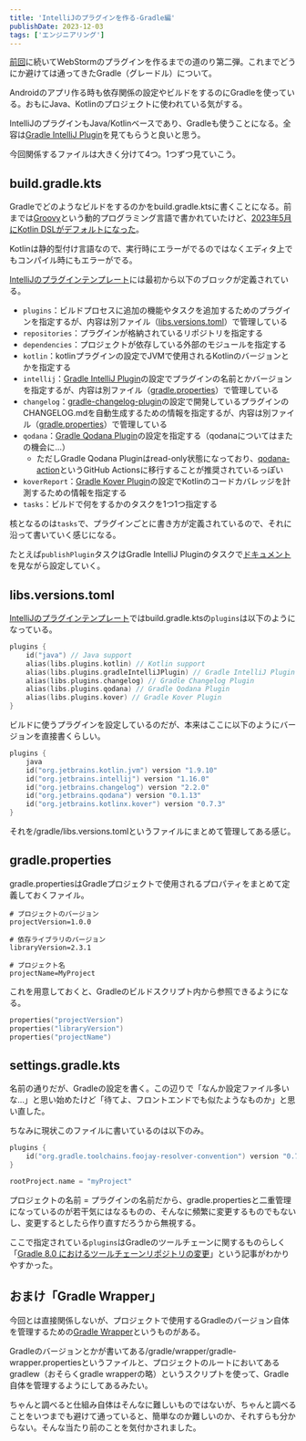 ```yaml
---
title: 'IntelliJのプラグインを作る-Gradle編'
publishDate: 2023-12-03
tags: ['エンジニアリング']
---
```


[前回](/blog/intellijのプラグインを作る-1日目/)に続いてWebStormのプラグインを作るまでの道のり第二弾。これまでどうにか避けては通ってきたGradle（グレードル）について。

Androidのアプリ作る時も依存関係の設定やビルドをするのにGradleを使っている。おもにJava、Kotlinのプロジェクトに使われている気がする。

IntelliJのプラグインもJava/Kotlinベースであり、Gradleも使うことになる。全容は[Gradle IntelliJ Plugin](https://plugins.jetbrains.com/docs/intellij/tools-gradle-intellij-plugin.html)を見てもらうと良いと思う。

今回関係するファイルは大きく分けて4つ。1つずつ見ていこう。

## build.gradle.kts

Gradleでどのようなビルドをするのかをbuild.gradle.ktsに書くことになる。前までは[Groovy](https://groovy-lang.org/)という動的プログラミング言語で書かれていたけど、[2023年5月にKotlin DSLがデフォルトになった](https://blog.jetbrains.com/ja/kotlin/2023/05/kotlin-dsl-is-the-default-for-new-gradle-builds/)。

Kotlinは静的型付け言語なので、実行時にエラーがでるのではなくエディタ上でもコンパイル時にもエラーがでる。

[IntelliJのプラグインテンプレート](https://github.com/JetBrains/intellij-platform-plugin-template/blob/main/build.gradle.kts)には最初から以下のブロックが定義されている。

*   `plugins`：ビルドプロセスに追加の機能やタスクを追加するためのプラグインを指定するが、内容は別ファイル（[libs.versions.toml](#libsversionstoml)）で管理している
*   `repositories`：プラグインが格納されているリポジトリを指定する
*   `dependencies`：プロジェクトが依存している外部のモジュールを指定する
*   `kotlin`：kotlinプラグインの設定でJVMで使用されるKotlinのバージョンとかを指定する
*   `intellij`：[Gradle IntelliJ Plugin](https://lp.jetbrains.com/gradle-intellij-plugin/)の設定でプラグインの名前とかバージョンを指定するが、内容は別ファイル（[gradle.properties](#gradleproperties)）で管理している
*   `changelog`：[gradle-changelog-plugin](https://github.com/JetBrains/gradle-changelog-plugin)の設定で開発しているプラグインのCHANGELOG.mdを自動生成するための情報を指定するが、内容は別ファイル（[gradle.properties](#gradleproperties)）で管理している
*   `qodana`：[Gradle Qodana Plugin](https://github.com/JetBrains/gradle-qodana-plugin)の設定を指定する（qodanaについてはまたの機会に…）
    *   ただしGradle Qodana Pluginはread-only状態になっており、[qodana-action](https://github.com/JetBrains/qodana-action)というGitHub Actionsに移行することが推奨されているっぽい
*   `koverReport`：[Gradle Kover Plugin](https://github.com/Kotlin/kotlinx-kover)の設定でKotlinのコードカバレッジを計測するための情報を指定する
*   `tasks`：ビルドで何をするかのタスクを1つ1つ指定する

核となるのは`tasks`で、プラグインごとに書き方が定義されているので、それに沿って書いていく感じになる。

たとえば`publishPlugin`タスクはGradle IntelliJ Pluginのタスクで[ドキュメント](https://plugins.jetbrains.com/docs/intellij/tools-gradle-intellij-plugin.html#tasks-publishplugin)を見ながら設定していく。

## libs.versions.toml

[IntelliJのプラグインテンプレート](https://github.com/JetBrains/intellij-platform-plugin-template/blob/main/build.gradle.kts)ではbuild.gradle.ktsの`plugins`は以下のようになっている。

```kts
plugins {
    id("java") // Java support
    alias(libs.plugins.kotlin) // Kotlin support
    alias(libs.plugins.gradleIntelliJPlugin) // Gradle IntelliJ Plugin
    alias(libs.plugins.changelog) // Gradle Changelog Plugin
    alias(libs.plugins.qodana) // Gradle Qodana Plugin
    alias(libs.plugins.kover) // Gradle Kover Plugin
}
```

ビルドに使うプラグインを設定しているのだが、本来はここに以下のようにバージョンを直接書くらしい。

```kts
plugins {
    java
    id("org.jetbrains.kotlin.jvm") version "1.9.10"
    id("org.jetbrains.intellij") version "1.16.0"
    id("org.jetbrains.changelog") version "2.2.0"
    id("org.jetbrains.qodana") version "0.1.13"
    id("org.jetbrains.kotlinx.kover") version "0.7.3"
}
```

それを/gradle/libs.versions.tomlというファイルにまとめて管理してある感じ。

## gradle.properties

gradle.propertiesはGradleプロジェクトで使用されるプロパティをまとめて定義しておくファイル。

```properties
# プロジェクトのバージョン
projectVersion=1.0.0

# 依存ライブラリのバージョン
libraryVersion=2.3.1

# プロジェクト名
projectName=MyProject
```

これを用意しておくと、Gradleのビルドスクリプト内から参照できるようになる。

```kts
properties("projectVersion")
properties("libraryVersion")
properties("projectName")
```

## settings.gradle.kts

名前の通りだが、Gradleの設定を書く。この辺りで「なんか設定ファイル多いな…」と思い始めたけど「待てよ、フロントエンドでも似たようなものか」と思い直した。

ちなみに現状このファイルに書いているのは以下のみ。

```kts
plugins {
    id("org.gradle.toolchains.foojay-resolver-convention") version "0.7.0"
}

rootProject.name = "myProject"
```

プロジェクトの名前 = プラグインの名前だから、gradle.propertiesと二重管理になっているのが若干気にはなるものの、そんなに頻繁に変更するものでもないし、変更するとしたら作り直すだろうから無視する。

ここで指定されている`plugins`はGradleのツールチェーンに関するものらしく「[Gradle 8.0 におけるツールチェーンリポジトリの変更](https://blog1.mammb.com/entry/2023/02/21/195806)」という記事がわかりやすかった。

## おまけ「Gradle Wrapper」

今回とは直接関係しないが、プロジェクトで使用するGradleのバージョン自体を管理するための[Gradle Wrapper](https://docs.gradle.org/current/userguide/gradle_wrapper.html)というものがある。

Gradleのバージョンとかが書いてある/gradle/wrapper/gradle-wrapper.propertiesというファイルと、プロジェクトのルートにおいてあるgradlew（おそらくgradle wrapperの略）というスクリプトを使って、Gradle自体を管理するようにしてあるみたい。

ちゃんと調べると仕組み自体はそんなに難しいものではないが、ちゃんと調べることをいつまでも避けて通っていると、簡単なのか難しいのか、それすらも分からない。そんな当たり前のことを気付かされました。

